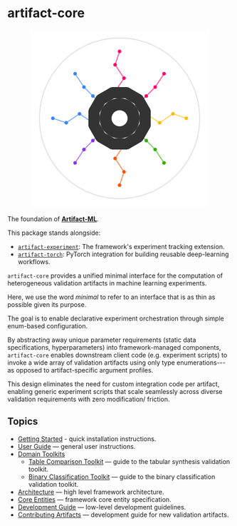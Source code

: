 # artifact-core

<p align="center">
  <img src="assets/artifact_ml_logo.svg" width="400" alt="Artifact-ML Logo">
</p>

The foundation of [**Artifact-ML**](https://github.com/vasileios-ektor-papoulias/artifact-ml/tree/main).

This package stands alongside:

- [`artifact-experiment`](https://github.com/vasileios-ektor-papoulias/artifact-ml/tree/main/artifact-experiment): The framework's experiment tracking extension.
- [`artifact-torch`](https://github.com/vasileios-ektor-papoulias/artifact-ml/tree/main/artifact-torch): PyTorch integration for building reusable deep-learning workflows.

`artifact-core` provides a unified minimal interface for the computation of heterogeneous validation artifacts in machine learning experiments.

Here, we use the word *minimal* to refer to an interface that is as thin as possible given its purpose.

The goal is to enable declarative experiment orchestration through simple enum-based configuration.

By abstracting away unique parameter requirements (static data specifications, hyperparameters) into framework-managed components, `artifact-core` enables downstream client code (e.g. experiment scripts) to invoke a wide array of validation artifacts using only type enumerations---as opposed to artifact-specific argument profiles.

This design eliminates the need for custom integration code per artifact, enabling generic experiment scripts that scale seamlessly across diverse validation requirements with zero modification/ friction.

## Topics

- [Getting Started](getting_started.md) - quick installation instructions.
- [User Guide](user_guide.md) — general user instructions.
- [Domain Toolkits](domain_toolkits.md)
    - [Table Comparison Toolkit](table_comparison_toolkit.md) — guide to the tabular synthesis validation toolkit.
    - [Binary Classification Toolkit](binary_classification_toolkit.md) — guide to the binary classification validation toolkit.
- [Architecture](architecture.md) — high level framework architecture.  
- [Core Entities](core_entities.md) — framework core entity specification.
- [Development Guide](development_guide.md) — low-level development guidelines.
- [Contributing Artifacts](contributing_artifacts.md) — development guide for new validation artifacts.